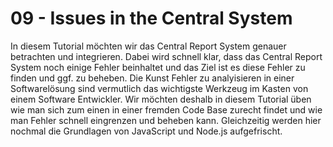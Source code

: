# 09 - Issues in the Central System

In diesem Tutorial möchten wir das Central Report System genauer betrachten und integrieren. Dabei wird schnell klar, dass das Central Report System noch einige Fehler beinhaltet und das Ziel ist es diese Fehler zu finden und ggf. zu beheben. Die Kunst Fehler zu analyisieren in einer Softwarelösung sind vermutlich das wichtigste Werkzeug im Kasten von einem Software Entwickler. Wir möchten deshalb in diesem Tutorial üben wie man sich zum einen in einer fremden Code Base zurecht findet und wie man Fehler schnell eingrenzen und beheben kann. Gleichzeitig werden hier nochmal die Grundlagen von JavaScript und Node.js aufgefrischt.